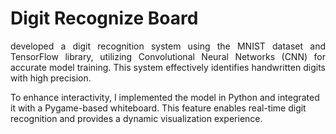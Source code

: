 # Digit Recognize Board

<p align="justify">
developed a digit recognition system using the MNIST dataset and TensorFlow library, utilizing Convolutional Neural Networks (CNN) for accurate model training. This system effectively identifies handwritten digits with high precision.

To enhance interactivity, I implemented the model in Python and integrated it with a Pygame-based whiteboard. This feature enables real-time digit recognition and provides a dynamic visualization experience.
</p>

